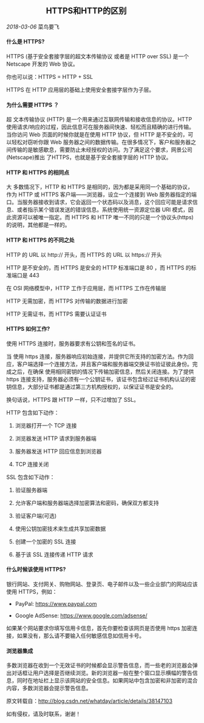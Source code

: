 

##                      HTTPS和HTTP的区别

*2018-03-06* 菜鸟要飞

#### **什么是 HTTPS?**

HTTPS (基于安全套接字层的超文本传输协议 或者是 HTTP over SSL) 是一个 Netscape 开发的 Web 协议。

你也可以说：HTTPS = HTTP + SSL

HTTPS 在 HTTP 应用层的基础上使用安全套接字层作为子层。

#### **为什么需要 HTTPS ？**

超 文本传输协议 (HTTP) 是一个用来通过互联网传输和接收信息的协议。HTTP 使用请求/响应的过程，因此信息可在服务器间快速、轻松而且精确的进行传输。当你访问 Web 页面的时候你就是在使用 HTTP 协议，但 HTTP 是不安全的，可以轻松对窃听你跟 Web 服务器之间的数据传输。在很多情况下，客户和服务器之间传输的是敏感歇息，需要防止未经授权的访问。为了满足这个要求，网景公司(Netscape)推出 了HTTPS，也就是基于安全套接字层的 HTTP 协议。

#### **HTTP 和 HTTPS 的相同点**

大 多数情况下，HTTP 和 HTTPS 是相同的，因为都是采用同一个基础的协议，作为 HTTP 或 HTTPS 客户端——浏览器，设立一个连接到 Web 服务器指定的端口。当服务器接收到请求，它会返回一个状态码以及消息，这个回应可能是请求信息、或者指示某个错误发送的错误信息。系统使用统一资源定位器 URI 模式，因此资源可以被唯一指定。而 HTTPS 和 HTTP 唯一不同的只是一个协议头(https)的说明，其他都是一样的。

#### **HTTP 和 HTTPS 的不同之处**

HTTP 的 URL 以 http:// 开头，而 HTTPS 的 URL 以 https:// 开头

HTTP 是不安全的，而 HTTPS 是安全的
HTTP 标准端口是 80 ，而 HTTPS 的标准端口是 443

在 OSI 网络模型中，HTTP 工作于应用层，而 HTTPS 工作在传输层

HTTP 无需加密，而 HTTPS 对传输的数据进行加密

HTTP 无需证书，而 HTTPS 需要认证证书

#### **HTTPS 如何工作?**

使用 HTTPS 连接时，服务器要求有公钥和签名的证书。

当 使用 https 连接，服务器响应初始连接，并提供它所支持的加密方法。作为回应，客户端选择一个连接方法，并且客户端和服务器端交换证书验证彼此身份。完成之后，在确保 使用相同密钥的情况下传输加密信息，然后关闭连接。为了提供 https 连接支持，服务器必须有一个公钥证书，该证书包含经过证书机构认证的密钥信息，大部分证书都是通过第三方机构授权的，以保证证书是安全的。

换句话说，HTTPS 跟 HTTP 一样，只不过增加了 SSL。

HTTP 包含如下动作：

1.  浏览器打开一个 TCP 连接

2.  浏览器发送 HTTP 请求到服务器端

3.  服务器发送 HTTP 回应信息到浏览器

4.  TCP 连接关闭

SSL 包含如下动作：

1.  验证服务器端

2.  允许客户端和服务器端选择加密算法和密码，确保双方都支持

3.  验证客户端(可选)

4.  使用公钥加密技术来生成共享加密数据

5.  创建一个加密的 SSL 连接

6.  基于该 SSL 连接传递 HTTP 请求

#### **什么时候该使用 HTTPS?**

银行网站、支付网关、购物网站、登录页、电子邮件以及一些企业部门的网站应该使用 HTTPS，例如：

*   PayPal: https://www.paypal.com

*   Google AdSense: https://www.google.com/adsense/

如果某个网站要求你填写信用卡信息，首先你要检查该网页是否使用 https 加密连接，如果没有，那么请不要输入任何敏感信息如信用卡号。

#### **浏览器集成**

多数浏览器在收到一个无效证书的时候都会显示警告信息，而一些老的浏览器会弹出对话框让用户选择是否继续浏览。新的浏览器一般在整个窗口显示横幅的警告信息，同时在地址栏上显示该网站的安全信息。如果网站中包含加密和非加密的混合内容，多数浏览器会提示警告信息。

原文转载自：http://blog.csdn.net/whatday/article/details/38147103

如有侵权，请及时联系，谢谢！

